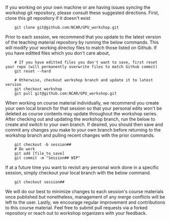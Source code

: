 If you working on your own machine or are having issues syncing the workshop git repository, please consult these suggested directions. First, clone this git repository if it doesn't exist

        git clone git@github.com:NCAR/GPU_workshop.git

Prior to each session, we recommend that you update to the latest version of the teaching material repository by running the below commands. This will modify your working directoy files to match those listed on Github. If you have editted files which you don't care about, 

        # If you have editted files you don't want to save, first reset your repo (will permanently overwrite files to match Github commit)
        git reset --hard
        
        # Otherwise, checkout workshop branch and update it to latest version
        git checkout workshop
        git pull git@github.com:NCAR/GPU_workshop.git

When working on course material individually, we recommend you create your own local branch for that session so that your personal edits won't be deleted as course contents may update throughout the workshop series. After checking out and updating the workshop branch, run the below to create and switch to your own branch. If desired, you should then save and commit any changes you make to your own branch before returning to the workshop branch and pulling recent changes with the prior commands.

        git checkout -b session##
        # Do work
        git add [file_to_save]
        git commit -m "Session## WIP"

If at a future time you want to revisit any personal work done in a specific session, simply checkout your local branch with the below command.

        git checkout session##

We will do our best to minimize changes to each session's course materials once published but nonetheless, management of any merge conflicts will be left to the user. Lastly, we encourage regular improvement and contributions to this course material. Feel free to submit pull requests via a forked repository or reach out to workshop organizers with your feedback.
